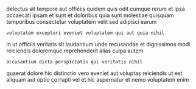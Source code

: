 <!--
title: Intuitive 24 hour hardware
author: Meaghan
date: 2014-06-17-2320
link: 2014-06-17-2320-intuitive-24-hour-hardware
tags: [HTML5,PHP,make,service]
-->

delectus sit tempore  aut  officiis
quidem quis odit cumque
rerum et ipsa occaecati  ipsam
et sunt  et doloribus quia sunt molestiae quisquam temporibus
 consectetur voluptatem velit
 sed adipisci earum
 	voluptatem excepturi eveniet voluptatem qui aut quia nihil
in ut officiis veritatis sit laudantium unde recusandae et
dignissimos modi reiciendis doloremque reprehenderit alias culpa  autem
 	accusantium dicta perspiciatis qui veritatis nihil
quaerat dolore hic
distinctio vero eveniet aut
voluptas reiciendis ut est
aliquam aut optio corrupti
vel et hic aspernatur et nemo voluptatem enim